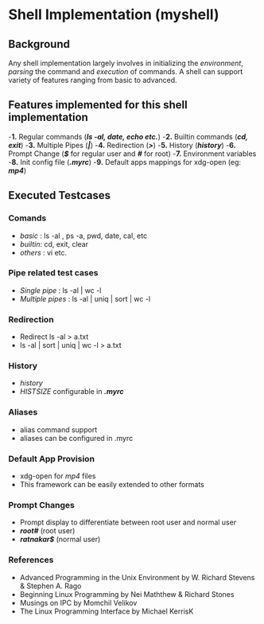 
# Shell Implementation (myshell)

## Background
Any shell implementation largely involves in initializing the *environment*, *parsing* the command and *execution* of commands. A shell can support variety of features ranging from basic to advanced. 

## Features implemented for this shell implementation

-**1.** Regular commands (***ls -al, date, echo etc.***)
-**2.** Builtin commands (***cd, exit***)
-**3.** Multiple Pipes (***|***)
-**4.** Redirection (***>***)
-**5.** History (***history***)
-**6.** Prompt Change (***$*** for regular user and ***#*** for root)
-**7.** Environment variables
-**8.** Init config file (***.myrc***)
-**9.** Default apps mappings for xdg-open (eg: ***mp4***)

## Executed Testcases

### Comands
- *basic* :  ls -al , ps -a, pwd, date, cal, etc
- *builtin*: cd, exit, clear
- *others* : vi etc.

### Pipe related test cases
- *Single pipe* :  ls -al | wc -l
- *Multiple pipes* : ls -al | uniq | sort | wc -l

### Redirection
- Redirect ls -al > a.txt 
- ls -al | sort | uniq | wc -l > a.txt

### History
- *history*
- *HISTSIZE* configurable in  ***.myrc***

### Aliases
- alias command support
- aliases can be configured in .myrc

### Default App Provision
- xdg-open for *mp4* files
- This framework can be easily extended to other formats

### Prompt Changes
- Prompt display to differentiate between root user and normal user
- ***root#*** (root user)
- ***ratnakar$*** (normal user)

### References
- Advanced Programming in the Unix Environment by W. Richard Stevens & Stephen A. Rago
- Beginning Linux Programming by Nei Maththew & Richard Stones
- Musings on IPC by Momchil Velikov
- The Linux Programming Interface by Michael KerrisK



